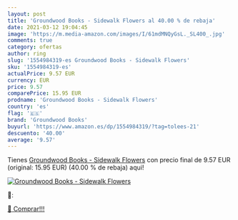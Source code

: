 ```yaml
---
layout: post
title: 'Groundwood Books - Sidewalk Flowers al 40.00 % de rebaja'
date: 2021-03-12 19:04:45
image: 'https://m.media-amazon.com/images/I/61mdMNQyGsL._SL400_.jpg'
comments: true
category: ofertas
author: ring
slug: '1554984319-es Groundwood Books - Sidewalk Flowers'
sku: '1554984319-es'
actualPrice: 9.57 EUR
currency: EUR
price: 9.57
comparePrice: 15.95 EUR
prodname: 'Groundwood Books - Sidewalk Flowers'
country: 'es'
flag: '🇪🇸'
brand: 'Groundwood Books'
buyurl: 'https://www.amazon.es/dp/1554984319/?tag=tolees-21'
descuento: '40.00'
average: '9.57'
---
```


Tienes [Groundwood Books - Sidewalk Flowers](https://www.amazon.es/dp/1554984319/?tag=tolees-21) con precio final de  9.57 EUR (original: 15.95 EUR) (40.00 %  de rebaja) aqui!

[![Groundwood Books - Sidewalk Flowers](https://m.media-amazon.com/images/I/61mdMNQyGsL._SL400_.jpg)](https://www.amazon.es/dp/1554984319/?tag=tolees-21)

🔎:


[🛒 Comprar!!!](https://www.amazon.es/dp/1554984319/?tag=tolees-21)
